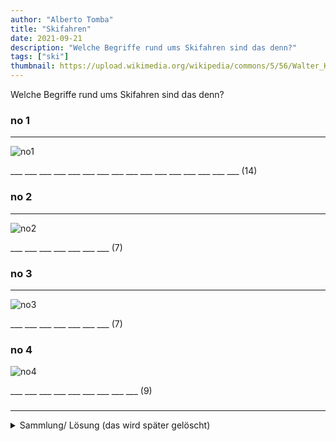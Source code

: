 ```yaml
---
author: "Alberto Tomba"
title: "Skifahren"
date: 2021-09-21
description: "Welche Begriffe rund ums Skifahren sind das denn?"
tags: ["ski"]
thumbnail: https://upload.wikimedia.org/wikipedia/commons/5/56/Walter_Koch_Skilauf_1906.jpg
---
```


Welche Begriffe rund ums Skifahren sind das denn?

### no 1
---

![no1](https://www.gartentraeume.com/media/catalog/product/cache/f16acd9b717f90d256b72ad91b5d2fc7/0/7/07b5e8aa29e9efa2709133b5414ce717.jpeg)

___ ___ ___ ___ ___ ___ ___ ___ ___ ___ ___ ___ ___ ___ ___ ___ (14)


### no 2
---

![no2](https://media01.stockfood.com/largepreviews/NDE0NjAxOTM2/13374256-Vanillekipferl-mit-Puderzucker-bestreuen.jpg)

___ ___ ___ ___ ___ ___ ___ (7)

### no 3
---

![no3](https://i.ytimg.com/vi/IbpcBW5FQxY/maxresdefault.jpg)

___ ___ ___ ___ ___ ___ ___ (7)

### no 4

![no4](https://upload.wikimedia.org/wikipedia/commons/d/d0/Water_skiing_on_the_yarra02.jpg)

___ ___ ___ ___ ___ ___ ___ ___ ___ (9)


### 
---  

<details> <summary>Sammlung/ Lösung (das wird später gelöscht)</summary>  

| no | Bild                                       | Bedeutung        |
|----|--------------------------------------------|------------------|
| 1  | Schaufel und Besen                         | Einkehrschwung |
| 2  | Staubzucker                                | Powdern          |
| 3  | Wasserstrudel, Strudel im Kochtopf         | (Topfen)strudel  |
| 4  | Wasser auf Ski oder Ski in Pool/ Wasserski | Skiwasser        |
|    | Apfelshorle                                | Lift             |
|    | Kakao/ Tee mit Schuss                      | Schuss           |

</details> 

